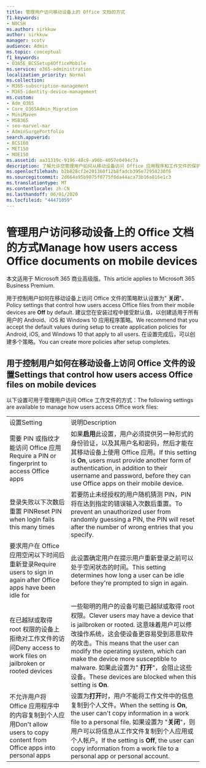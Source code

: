 ```yaml
---
title: 管理用户访问移动设备上的 Office 文档的方式
f1.keywords:
- NOCSH
ms.author: sirkkuw
author: sirkkuw
manager: scotv
audience: Admin
ms.topic: conceptual
f1_keywords:
- O365E_BCSSetup4OfficeMobile
ms.service: o365-administration
localization_priority: Normal
ms.collection:
- M365-subscription-management
- M365-identity-device-management
ms.custom:
- Adm_O365
- Core_O365Admin_Migration
- MiniMaven
- MSB365
- seo-marvel-mar
- AdminSurgePortfolio
search.appverid:
- BCS160
- MET150
- MOE150
ms.assetid: aa31319c-9196-48c9-a90b-4057e0494c7a
description: 了解允许您管理用户如何从移动设备访问 Office 应用程序和工作文件的保护策略。
ms.openlocfilehash: b2b828cf2e201360f12b8fadcb395e72958230f6
ms.sourcegitcommit: 2d664a95b9875f0775f0da44aca73b16a816e1c3
ms.translationtype: MT
ms.contentlocale: zh-CN
ms.lasthandoff: 06/01/2020
ms.locfileid: "44471059"
---
```

# <a name="manage-how-users-access-office-documents-on-mobile-devices"></a><span data-ttu-id="ba3f0-103">管理用户访问移动设备上的 Office 文档的方式</span><span class="sxs-lookup"><span data-stu-id="ba3f0-103">Manage how users access Office documents on mobile devices</span></span>

<span data-ttu-id="ba3f0-104">本文适用于 Microsoft 365 商业高级版。</span><span class="sxs-lookup"><span data-stu-id="ba3f0-104">This article applies to Microsoft 365 Business Premium.</span></span>

<span data-ttu-id="ba3f0-105">用于控制用户如何在移动设备上访问 Office 文件的策略默认设置为" **关闭**"。</span><span class="sxs-lookup"><span data-stu-id="ba3f0-105">Policy settings that control how users access Office files from their mobile devices are **Off** by default.</span></span> <span data-ttu-id="ba3f0-106">建议您在安装过程中接受默认值，以创建适用于所有用户的 Android、iOS 和 Windows 10 应用程序策略。</span><span class="sxs-lookup"><span data-stu-id="ba3f0-106">We recommend that you accept the default values during setup to create application policies for Android, iOS, and Windows 10 that apply to all users.</span></span> <span data-ttu-id="ba3f0-107">在设置完成后，可以创建多个策略。</span><span class="sxs-lookup"><span data-stu-id="ba3f0-107">You can create more policies after setup completes.</span></span> 
  
## <a name="settings-that-control-how-users-access-office-files-on-mobile-devices"></a><span data-ttu-id="ba3f0-108">用于控制用户如何在移动设备上访问 Office 文件的设置</span><span class="sxs-lookup"><span data-stu-id="ba3f0-108">Settings that control how users access Office files on mobile devices</span></span>

<span data-ttu-id="ba3f0-109">以下设置可用于管理用户访问 Office 工作文件的方式：</span><span class="sxs-lookup"><span data-stu-id="ba3f0-109">The following settings are available to manage how users access Office work files:</span></span>
  
|||
|:-----|:-----|
|<span data-ttu-id="ba3f0-110">设置</span><span class="sxs-lookup"><span data-stu-id="ba3f0-110">Setting</span></span>  <br/> |<span data-ttu-id="ba3f0-111">说明</span><span class="sxs-lookup"><span data-stu-id="ba3f0-111">Description</span></span>  <br/> |
|<span data-ttu-id="ba3f0-112">需要 PIN 或指纹才能访问 Office 应用</span><span class="sxs-lookup"><span data-stu-id="ba3f0-112">Require a PIN or fingerprint to access Office apps</span></span>  <br/> |<span data-ttu-id="ba3f0-113">如果**启用**此设置，用户必须提供另一种形式的身份验证，以及其用户名和密码，然后才能在其移动设备上使用 Office 应用。</span><span class="sxs-lookup"><span data-stu-id="ba3f0-113">If this setting is **On**, users must provide another form of authentication, in addition to their username and password, before they can use Office apps on their mobile device.</span></span>  <br/> |
|<span data-ttu-id="ba3f0-114">登录失败以下次数后重置 PIN</span><span class="sxs-lookup"><span data-stu-id="ba3f0-114">Reset PIN when login fails this many times</span></span>  <br/> |<span data-ttu-id="ba3f0-115">若要防止未经授权的用户随机猜测 PIN，PIN 将在达到指定的错误输入次数后重置。</span><span class="sxs-lookup"><span data-stu-id="ba3f0-115">To prevent an unauthorized user from randomly guessing a PIN, the PIN will reset after the number of wrong entries that you specify.</span></span>  <br/> |
|<span data-ttu-id="ba3f0-116">要求用户在 Office 应用空闲以下时间后重新登录</span><span class="sxs-lookup"><span data-stu-id="ba3f0-116">Require users to sign in again after Office apps have been idle for</span></span>  <br/> |<span data-ttu-id="ba3f0-117">此设置确定用户在提示用户重新登录之前可以处于空闲状态的时间。</span><span class="sxs-lookup"><span data-stu-id="ba3f0-117">This setting determines how long a user can be idle before they're prompted to sign in again.</span></span>  <br/> |
|<span data-ttu-id="ba3f0-118">在已越狱或取得 root 权限的设备上拒绝对工作文件的访问</span><span class="sxs-lookup"><span data-stu-id="ba3f0-118">Deny access to work files on jailbroken or rooted devices</span></span>  <br/> |<span data-ttu-id="ba3f0-119">一些聪明的用户的设备可能已越狱或取得 root 权限。</span><span class="sxs-lookup"><span data-stu-id="ba3f0-119">Clever users may have a device that is jailbroken or rooted.</span></span> <span data-ttu-id="ba3f0-120">这意味着用户可以修改操作系统，这会使设备更容易受到恶意软件的攻击。</span><span class="sxs-lookup"><span data-stu-id="ba3f0-120">This means that the user can modify the operating system, which can make the device more susceptible to malware.</span></span> <span data-ttu-id="ba3f0-121">如果此设置为" **打开**"，会阻止这些设备。</span><span class="sxs-lookup"><span data-stu-id="ba3f0-121">These devices are blocked when this setting is **On**.</span></span>  <br/> |
|<span data-ttu-id="ba3f0-122">不允许用户将 Office 应用程序中的内容复制到个人应用</span><span class="sxs-lookup"><span data-stu-id="ba3f0-122">Don't allow users to copy content from Office apps into personal apps</span></span>  <br/> |<span data-ttu-id="ba3f0-123">设置为**打开**时，用户不能将工作文件中的信息复制到个人文件。</span><span class="sxs-lookup"><span data-stu-id="ba3f0-123">When the setting is **On**, the user can't copy information in a work file to a personal file.</span></span> <span data-ttu-id="ba3f0-124">如果设置为 "**关闭**"，则用户可以将信息从工作文件复制到个人应用或个人帐户。</span><span class="sxs-lookup"><span data-stu-id="ba3f0-124">If the setting is **Off**, the user can copy information from a work file to a personal app or personal account.</span></span>  <br/> |
   

